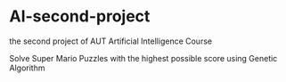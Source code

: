 # AI-second-project
the second project of AUT Artificial Intelligence Course

Solve Super Mario Puzzles with the highest possible score using Genetic Algorithm
